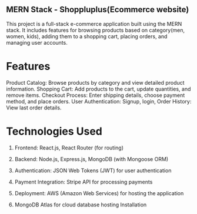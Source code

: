## MERN Stack - Shoppluplus(Ecommerce website)

This project is a full-stack e-commerce application built using the MERN stack. It includes features for browsing products based on category(men, women, kids), adding them to a shopping cart, placing orders, and managing user accounts.

# Features
Product Catalog: Browse products by category and view detailed product information.
Shopping Cart: Add products to the cart, update quantities, and remove items.
Checkout Process: Enter shipping details, choose payment method, and place orders.
User Authentication: Signup, login,
Order History: View last order details.

# Technologies Used

1. Frontend: React.js, React Router (for routing)

2. Backend: Node.js, Express.js, MongoDB (with Mongoose ORM)
 
3. Authentication: JSON Web Tokens (JWT) for user authentication

4. Payment Integration: Stripe API for processing payments

5. Deployment: AWS (Amazon Web Services) for hosting the application

6. MongoDB Atlas for cloud database hosting Installation



